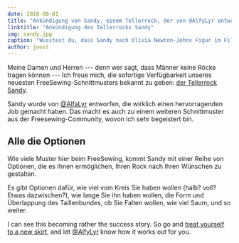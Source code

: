 ```yaml
---
date: 2018-08-01
title: "Ankündigung von Sandy, einem Tellerrock, der von @AlfyLyr entworfen wurde"
linktitle: "Ankündigung des Tellerrocks Sandy"
img: sandy.jpg
caption: "Wusstest du, dass Sandy nach Olivia Newton-Johns Figur im Film \"Grease\" benannt wurde?"
author: joost
---
```


Meine Damen und Herren \--- denn wer sagt, dass Männer keine Röcke tragen können \--- Ich freue mich, die sofortige Verfügbarkeit unseres neuesten FreeSewing-Schnittmusters bekannt zu geben: [der Tellerrock Sandy](/patterns/sandy).

Sandy wurde von [@AlfaLyr](/users/alfalyr) entworfen, die wirklich einen hervorragenden Job gemacht haben. Das macht es auch zu einem weiteren Schnittmuster aus der Freesewing-Community, wovon ich sehr begeistert bin.

## Alle die Optionen

Wie viele Muster hier beim FreeSewing, kommt Sandy mit einer Reihe von Optionen, die es Ihnen ermöglichen, Ihren Rock nach Ihren Wünschen zu gestalten.

Es gibt Optionen dafür, wie viel vom Kreis Sie haben wollen (halb? voll? Etwas dazwischen?), wie lange Sie ihn haben wollen, die Form und Überlappung des Taillenbundes, ob Sie Falten wollen, wie viel Saum, und so weiter.

I can see this becoming rather the success story. So go and [treat yourself to a new skirt](/draft/sandy), and let [@AlfyLyr](/users/alfalyr) know how it works out for you.
